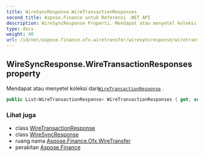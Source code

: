 ```yaml
---
title: WireSyncResponse.WireTransactionResponses
second_title: Aspose.Finance untuk Referensi .NET API
description: WireSyncResponse Properti. Mendapat atau menyetel koleksi dariWireTransactionResponse .
type: docs
weight: 40
url: /id/net/aspose.finance.ofx.wiretransfer/wiresyncresponse/wiretransactionresponses/
---
```

## WireSyncResponse.WireTransactionResponses property

Mendapat atau menyetel koleksi dari[`WireTransactionResponse`](../../wiretransactionresponse/) .

```csharp
public List<WireTransactionResponse> WireTransactionResponses { get; set; }
```

### Lihat juga

* class [WireTransactionResponse](../../wiretransactionresponse/)
* class [WireSyncResponse](../)
* ruang nama [Aspose.Finance.Ofx.WireTransfer](../../wiresyncresponse/)
* perakitan [Aspose.Finance](../../../)


